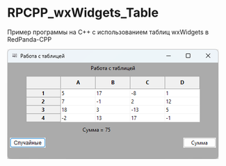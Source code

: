 # RPCPP_wxWidgets_Table
Пример программы на C++ с использованием таблиц wxWidgets в RedPanda-CPP

![srcreenshot](screenshot.png)
